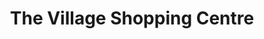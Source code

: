 ---
title: "The Village Shopping Centre"
url: /st-johns/the-village-shopping-centre/
shop: Einkaufszentrum
---